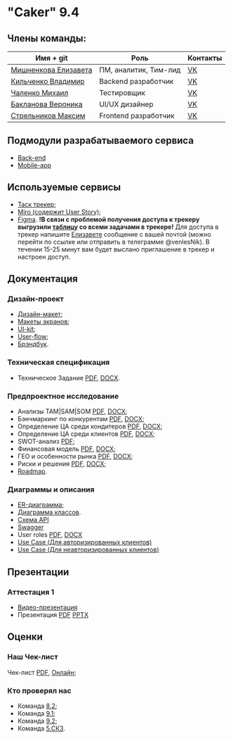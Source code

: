 # "Caker" 9.4

## Члены команды:
Имя + git | Роль | Контакты
--- | --- | --- 
[Мишненкова Елизавета](https://github.com/venlesN) | ПМ, аналитик, Тим-лид | [VK](https://vk.com/emishnenkova)
[Кильченко Владимир](https://github.com/ralencode) | Backend разработчик |[VK](https://vk.com/vkil04)
[Чаленко Михаил](https://github.com/Mivankir) | Тестировщик | [VK](https://vk.com/rave_demon)
[Бакланова Вероника](https://github.com/Alex-Sing-bit) | UI/UX дизайнер | [VK](https://vk.com/baklanova4)
[Стрельников Максим](https://github.com/MaksimStrelnikov) | Frontend разработчик | [VK](https://vk.com/stremaksig)

## Подмодули разрабатываемого сервиса
- [Back-end](https://github.com/MaksimStrelnikov/backend-9.4)
- [Mobile-app](https://github.com/MaksimStrelnikov/mobileApp-9.4)

## Используемые сервисы
- [Таск трекер](https://tracker.yandex.ru/pages/projects/1);
- [Miro (содержит User Story)](https://miro.com/app/board/uXjVIJFCMsY=/?share_link_id=435905910797);
- [Figma](https://www.figma.com/design/RawKKCWpsSWZ3x9qSwJ6tr/PT-main?node-id=4221-5227&t=HYgxnD48BTPlmllP-0).
**!В связи с проблемой получения доступа к трекеру выгрузили [таблицу](Документация/Отчёты%20и%20задачи/Все%20наши%20задачи.xlsx) со всеми задачами в трекере!**
Для доступа в трекер напишите [Елизавете](https://vk.com/emishnenkova) сообщение с вашей почтой (можно перейти по ссылке или отправить в телеграмме @venlesNik). В течении 15-25 минут вам будет выслано приглашение в трекер и настроен доступ.

## Документация
### Дизайн-проект
  - [Дизайн-макет](https://www.figma.com/design/RawKKCWpsSWZ3x9qSwJ6tr/Caker-9.4?node-id=4221-5227&t=iP84eQhG8OwHZn18-0);
  - [Макеты экранов](https://www.figma.com/design/RawKKCWpsSWZ3x9qSwJ6tr/Caker-9.4?node-id=0-1&p=f&t=iP84eQhG8OwHZn18-0);
  - [UI-kit](https://www.figma.com/design/RawKKCWpsSWZ3x9qSwJ6tr/Caker-9.4?node-id=4215-1591&p=f&t=iP84eQhG8OwHZn18-0);
  - [User-flow](https://www.figma.com/design/RawKKCWpsSWZ3x9qSwJ6tr/Caker-9.4?node-id=4215-2280&p=f&t=iP84eQhG8OwHZn18-0);
  - [Брэндбук](Документация/Дизайн-проект/Брэндбук.pptx).

### Техническая спецификация
  - Техническое Задание [PDF](Документация/Техническая%20спецификация/Техническое%20Задание.pdf), [DOCX](Документация/Техническая%20спецификация/Техническое%20Задание.docx).

### Предпроектное исследование
  + Анализы TAM|SAM|SOM [PDF](Документация/Предпроектное%20исследование/TAM_SAM_SOM_Client.pdf), [DOCX](Документация/Предпроектное%20исследование/TAM_SAM_SOM_Client.docx);
  + Бэнчмаркинг по конкурентам [PDF](Документация/Предпроектное%20исследование/Бенчмаркинг%20конкурентов.pdf), [DOCX](Документация/Предпроектное%20исследование/Бенчмаркинг%20конкурентов.docx);
  + Определение ЦА среди кондитеров [PDF](Документация/Предпроектное%20исследование/Анализ%20ответов%20респондентов%20(кондитеров).pdf), [DOCX](Документация/Предпроектное%20исследование/Анализ%20ответов%20респондентов%20(кондитеров).docx);
  + Определение ЦА среди клиентов [PDF](Документация/Предпроектное%20исследование/Анализ%20ответов%20респондентов.pdf), [DOCX](Документация/Предпроектное%20исследование/Анализ%20ответов%20респондентов.docx);
  + SWOT-анализ [PDF](Документация/Предпроектное%20исследование/SWOT-анализ.pdf);
  + Финансовая модель [PDF](Документация/Предпроектное%20исследование/Финансовая%20модель.pdf), [DOCX](Документация/Предпроектное%20исследование/Финансовая%20модель.docx);
  + ГЕО и особенности рынка [PDF](Документация/Предпроектное%20исследование/ГЕО.pdf), [DOCX](Документация/Предпроектное%20исследование/ГЕО.docx);
  + Риски и решения [PDF](Документация/Предпроектное%20исследование/ПроблемыРешения.pdf), [DOCX](Документация/Предпроектное%20исследование/ПроблемыРешения.docx);
  + [Roadmap](https://www.figma.com/design/RawKKCWpsSWZ3x9qSwJ6tr/Caker-9.4?node-id=4345-2744&p=f&t=iP84eQhG8OwHZn18-0).

### Диаграммы и описания
  - [ER-диаграмма](Документация/Диаграммы/er_new.drawio.png);
  - [Диаграмма классов](Документация/Диаграммы/class.drawio.png).
  - [Схема API](Документация/Диаграммы/openapi.yaml)
  - [Swagger](https://app.swaggerhub.com/apis/RalenOreti/caker-api/1.0.5)
  - User roles [PDF](Документация/Диаграммы/User%20Roles.pdf), [DOCX](Документация/Диаграммы/User%20Roles.pdf)
  - [Use Case (Для авторизированных клиентов)](Документация/Диаграммы/use_case.drawio.png)
  - [Use Case (Для неавторизированных клиентов)](Документация/Диаграммы/use_case_unauth.drawio.png)
## Презентации
### Аттестация 1
- [Видео-презентация](https://drive.google.com/file/d/14WaP64-ASEpNvpIHuNhjDqMthJkkLIEU/view?usp=drivesdk)
- Презентация [PDF](https://github.com/MaksimStrelnikov/tp-9.4/blob/main/Презентации/Аттестация%201/Презентация%20ТЗ.pdf) [PPTX](https://github.com/MaksimStrelnikov/tp-9.4/blob/main/Презентации/Аттестация%201/Презентация%20ТЗ.pptx)

## Оценки
### Наш Чек-лист
  Чек-лист [PDF](Презентации/Аттестация%201/9.4.%20Чеклист%201%20этап%20-%20чеклист.pdf), [Онлайн](https://docs.google.com/spreadsheets/d/1VnzvLVx9-J3AFBg_S8BTsxBm4z3U46NIhIShkjp6mzk/edit?gid=116236438#gid=116236438);
### Кто проверял нас
  - Команда [8.2](https://github.com/Lime228/TPProject/tree/main);
  - Команда [9.1](https://github.com/IgorPustylnik/TP-9.1);
  - Команда [9.2](https://github.com/LatinMapsLives/JourneyGuideApp);
  - Команда [5.СК3](https://github.com/intrafellow/TechTrackInvest).
